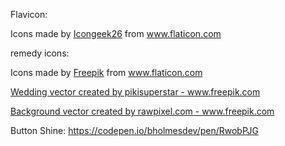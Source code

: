 Flavicon: <div>Icons made by <a href="https://www.flaticon.com/authors/icongeek26" title="Icongeek26">Icongeek26</a> from <a href="https://www.flaticon.com/" title="Flaticon">www.flaticon.com</a></div>

remedy icons: <div>Icons made by <a href="https://www.freepik.com" title="Freepik">Freepik</a> from <a href="https://www.flaticon.com/" title="Flaticon">www.flaticon.com</a></div>

<a href="https://www.freepik.com/vectors/wedding">Wedding vector created by pikisuperstar - www.freepik.com</a>

<a href="https://www.freepik.com/vectors/background">Background vector created by rawpixel.com - www.freepik.com</a>

Button Shine: https://codepen.io/bholmesdev/pen/RwobPJG